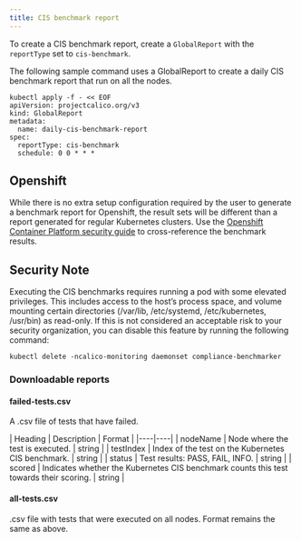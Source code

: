```yaml
---
title: CIS benchmark report
---
```


To create a CIS benchmark report, create a `GlobalReport` with the `reportType` set to `cis-benchmark`.

The following sample command uses a GlobalReport to create a daily CIS benchmark report that run on all the nodes.

```
kubectl apply -f - << EOF
apiVersion: projectcalico.org/v3
kind: GlobalReport
metadata: 
  name: daily-cis-benchmark-report
spec:
  reportType: cis-benchmark
  schedule: 0 0 * * *
```

## Openshift
While there is no extra setup configuration required by the user to generate a benchmark report for Openshift, the result sets will be different than a report generated for regular Kubernetes clusters. Use the [Openshift Container Platform security guide](https://docs.openshift.com/container-platform/3.11/security/securing_container_platform.html) to cross-reference the benchmark results.

## Security Note
Executing the CIS benchmarks requires running a pod with some elevated privileges. This includes access to the host’s process space, and volume mounting certain directories (/var/lib, /etc/systemd, /etc/kubernetes, /usr/bin) as read-only. If this is not considered an acceptable risk to your security organization, you can disable this feature by running the following command:

```
kubectl delete -ncalico-monitoring daemonset compliance-benchmarker
```

### Downloadable reports

#### failed-tests.csv

A .csv file of tests that have failed. 

| Heading | Description | Format |
|----|----|
| nodeName  | Node where the test is executed. | string | 
| testIndex | Index of the test on the Kubernetes CIS benchmark. | string |
| status    | Test results: PASS, FAIL, INFO. | string |
| scored    | Indicates whether the Kubernetes CIS benchmark counts this test towards their scoring. | string |

#### all-tests.csv

 .csv file with tests that were executed on all nodes. Format remains the same as above.
